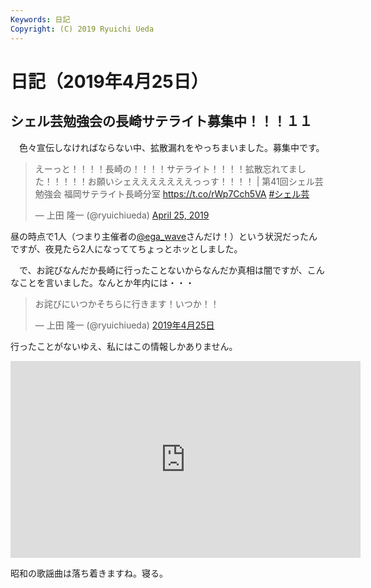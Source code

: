 ```yaml
---
Keywords: 日記
Copyright: (C) 2019 Ryuichi Ueda
---
```


# 日記（2019年4月25日）


## シェル芸勉強会の長崎サテライト募集中！！！１１

　色々宣伝しなければならない中、拡散漏れをやっちまいました。募集中です。

<blockquote class="twitter-tweet" data-partner="tweetdeck"><p lang="ja" dir="ltr">えーっと！！！！長崎の！！！！サテライト！！！！拡散忘れてました！！！！！お願いシェえええええええっっす！！！！ | 第41回シェル芸勉強会 福岡サテライト長崎分室 <a href="https://t.co/rWp7Cch5VA">https://t.co/rWp7Cch5VA</a> <a href="https://twitter.com/hashtag/%E3%82%B7%E3%82%A7%E3%83%AB%E8%8A%B8?src=hash&amp;ref_src=twsrc%5Etfw">#シェル芸</a></p>&mdash; 上田 隆一 (@ryuichiueda) <a href="https://twitter.com/ryuichiueda/status/1121264976952381440?ref_src=twsrc%5Etfw">April 25, 2019</a></blockquote>
<script async src="https://platform.twitter.com/widgets.js" charset="utf-8"></script>


昼の時点で1人（つまり主催者の[@ega_wave](https://twitter.com/ega_wave)さんだけ！）という状況だったんですが、夜見たら2人になっててちょっとホッとしました。

　で、お詫びなんだか長崎に行ったことないからなんだか真相は闇ですが、こんなことを言いました。なんとか年内には・・・

<blockquote class="twitter-tweet" data-lang="ja"><p lang="ja" dir="ltr">お詫びにいつかそちらに行きます！いつか！！</p>&mdash; 上田 隆一 (@ryuichiueda) <a href="https://twitter.com/ryuichiueda/status/1121264719736688640?ref_src=twsrc%5Etfw">2019年4月25日</a></blockquote>
<script async src="https://platform.twitter.com/widgets.js" charset="utf-8"></script>

行ったことがないゆえ、私にはこの情報しかありません。

<iframe width="560" height="315" src="https://www.youtube.com/embed/ynJWpwn5-Hk" frameborder="0" allow="accelerometer; autoplay; encrypted-media; gyroscope; picture-in-picture" allowfullscreen></iframe>

昭和の歌謡曲は落ち着きますね。寝る。
